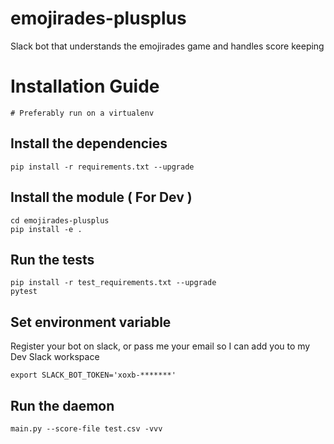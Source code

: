 # emojirades-plusplus
Slack bot that understands the emojirades game and handles score keeping

# Installation Guide
`# Preferably run on a virtualenv`

## Install the dependencies
`pip install -r requirements.txt --upgrade`

## Install the module ( For Dev )
```
cd emojirades-plusplus
pip install -e .
```

## Run the tests
```
pip install -r test_requirements.txt --upgrade
pytest
```

## Set environment variable
Register your bot on slack, or pass me your email so I can add you to my Dev Slack workspace

`export SLACK_BOT_TOKEN='xoxb-*******'`

## Run the daemon
`main.py --score-file test.csv -vvv`
